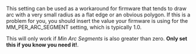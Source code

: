 This setting can be used as a workaround for firmware that tends to draw arc with a very small radius as a flat edge or an obvious polygon.  If this is a problem for you, you should insert the value your firmware is using for the MM_PER_ARC_SEGMENT setting, which is typically 1.0.

This will only work if *Min Arc Segments* is also greater than zero.  **Only set this if you know you need it!**.